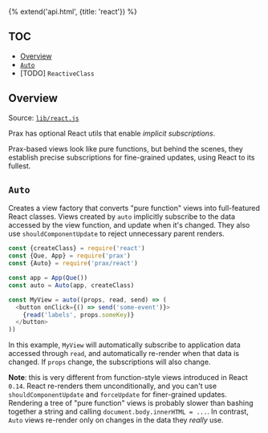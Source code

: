 {% extend('api.html', {title: 'react'}) %}

## TOC

* [Overview]({{url(path)}}/#overview)
* [`Auto`]({{url(path)}}/#-auto-)
* [TODO] `ReactiveClass`

## Overview

Source:
<a href="https://github.com/Mitranim/prax/blob/master/lib/react.js" target="_blank">
`lib/react.js` <span class="fa fa-github"></span>
</a>

Prax has optional React utils that enable _implicit subscriptions_.

Prax-based views look like pure functions, but behind the scenes, they establish
precise subscriptions for fine-grained updates, using React to its fullest.

## `Auto`

Creates a view factory that converts "pure function" views into full-featured
React classes. Views created by `auto` implicitly subscribe to the data accessed
by the view function, and update when it's changed. They also use
`shouldComponentUpdate` to reject unnecessary parent renders.

```js
const {createClass} = require('react')
const {Que, App} = require('prax')
const {Auto} = require('prax/react')

const app = App(Que())
const auto = Auto(app, createClass)

const MyView = auto((props, read, send) => (
  <button onClick={() => send('some-event')}>
    {read('labels', props.someKey)}
  </button>
))
```

In this example, `MyView` will automatically subscribe to application data
accessed through `read`, and automatically re-render when that data is changed.
If `props` change, the subscriptions will also change.

**Note**: this is very different from function-style views introduced in React
`0.14`. React re-renders them unconditionally, and you can't use
`shouldComponentUpdate` and `forceUpdate` for finer-grained updates. Rendering a
tree of "pure function" views is probably slower than bashing together a string
and calling `document.body.innerHTML = ...`. In contrast, `Auto` views re-render
only on changes in the data they _really_ use.
